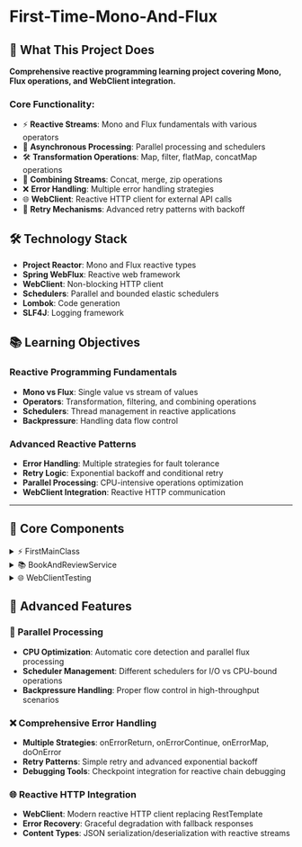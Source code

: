 # First-Time-Mono-And-Flux

## 🎯 What This Project Does

**Comprehensive reactive programming learning project covering Mono, Flux operations, and WebClient integration.**

### Core Functionality:
- ⚡ **Reactive Streams**: Mono and Flux fundamentals with various operators
- 🔄 **Asynchronous Processing**: Parallel processing and schedulers
- 🛠️ **Transformation Operations**: Map, filter, flatMap, concatMap operations
- 🔗 **Combining Streams**: Concat, merge, zip operations
- ❌ **Error Handling**: Multiple error handling strategies
- 🌐 **WebClient**: Reactive HTTP client for external API calls
- 🔄 **Retry Mechanisms**: Advanced retry patterns with backoff

## 🛠️ Technology Stack

- **Project Reactor**: Mono and Flux reactive types
- **Spring WebFlux**: Reactive web framework
- **WebClient**: Non-blocking HTTP client
- **Schedulers**: Parallel and bounded elastic schedulers
- **Lombok**: Code generation
- **SLF4J**: Logging framework

## 📚 Learning Objectives

### Reactive Programming Fundamentals
- **Mono vs Flux**: Single value vs stream of values
- **Operators**: Transformation, filtering, and combining operations
- **Schedulers**: Thread management in reactive applications
- **Backpressure**: Handling data flow control

### Advanced Reactive Patterns
- **Error Handling**: Multiple strategies for fault tolerance
- **Retry Logic**: Exponential backoff and conditional retry
- **Parallel Processing**: CPU-intensive operations optimization
- **WebClient Integration**: Reactive HTTP communication

---

## 📂 Core Components

<details>
<summary>⚡ FirstMainClass</summary>

**Comprehensive Flux and Mono operations demonstration**

- **What it does**: Demonstrates all fundamental reactive operations with practical examples
- **Code implementation**: 
  - **Basic Operations**: fluxData(), monoData() - Creating reactive streams
  - **Transformations**: fluxMapData(), fluxFilterData() - Data transformation and filtering
  - **Async Processing**: fluxFlatMapDataASYC(), fluxFlatMapDataASYCParallel() - Parallel processing with schedulers
  - **Combining Streams**: fluxConcat(), fluxMerge(), fluxZip() - Stream combination patterns
  - **Error Handling**: onErrorReturn(), onErrorContinue(), onErrorMap() - Multiple error strategies
- **Key features**:
  - **Parallel Processing**: Uses Runtime.getRuntime().availableProcessors() for optimal parallelism
  - **Schedulers**: publishOn(Schedulers.boundedElastic()), runOn(Schedulers.parallel())
  - **Transformations**: transform() with UnaryOperator for reusable operations
  - **Error Recovery**: Comprehensive error handling with logging and fallbacks

</details>

<details>
<summary>📚 BookAndReviewService</summary>

**Real-world reactive service with advanced error handling and retry**

- **What it does**: Combines book information with reviews using reactive streams
- **Code implementation**: 
  - **Stream Combination**: flatMap() to combine BookInfo with Reviews
  - **Error Handling**: checkpoint() for debugging, onErrorMap() for custom exceptions
  - **Retry Logic**: Simple retry(3) and advanced retryWhen() with exponential backoff
- **Advanced features**:
  - **Checkpoints**: checkpoint("Error check pont") for debugging reactive chains
  - **Custom Exceptions**: BookException with detailed error context
  - **Retry Strategies**: Retry.backoff(3, Duration.ofMillis(500)) with filter conditions
  - **Logging**: @Slf4j integration for comprehensive error tracking

</details>

<details>
<summary>🌐 WebClientTesting</summary>

**Reactive HTTP client with full CRUD operations**

- **What it does**: Demonstrates WebClient for reactive HTTP communication
- **Code implementation**: 
  - **GET Operations**: retrieve() and exchangeToFlux() for different response handling
  - **POST/PUT**: Reactive body handling with Mono.just(user)
  - **Error Handling**: onErrorReturn() for graceful degradation
- **API endpoints**:
  - GET /webClient/retreve - Get all users reactively
  - GET /webClient/exchenge - Alternative exchange method
  - GET /webClient/retreve/{id} - Get user by ID with error fallback
  - POST /webClient/retreve/save - Create user reactively
  - PUT /webClient/retreve/update/{id} - Update user with error handling
  - DELETE /webClient/retreve/delete/{id} - Delete user
- **Key features**:
  - **Non-blocking**: All operations return Mono/Flux for async processing
  - **Error Recovery**: Fallback to empty User objects on errors
  - **Content Negotiation**: MediaType.APPLICATION_JSON handling

</details>

## 🌟 Advanced Features

### 🔄 Parallel Processing
- **CPU Optimization**: Automatic core detection and parallel flux processing
- **Scheduler Management**: Different schedulers for I/O vs CPU-bound operations
- **Backpressure Handling**: Proper flow control in high-throughput scenarios

### ❌ Comprehensive Error Handling
- **Multiple Strategies**: onErrorReturn, onErrorContinue, onErrorMap, doOnError
- **Retry Patterns**: Simple retry and advanced exponential backoff
- **Debugging Tools**: Checkpoint integration for reactive chain debugging

### 🌐 Reactive HTTP Integration
- **WebClient**: Modern reactive HTTP client replacing RestTemplate
- **Error Recovery**: Graceful degradation with fallback responses
- **Content Types**: JSON serialization/deserialization with reactive streams
